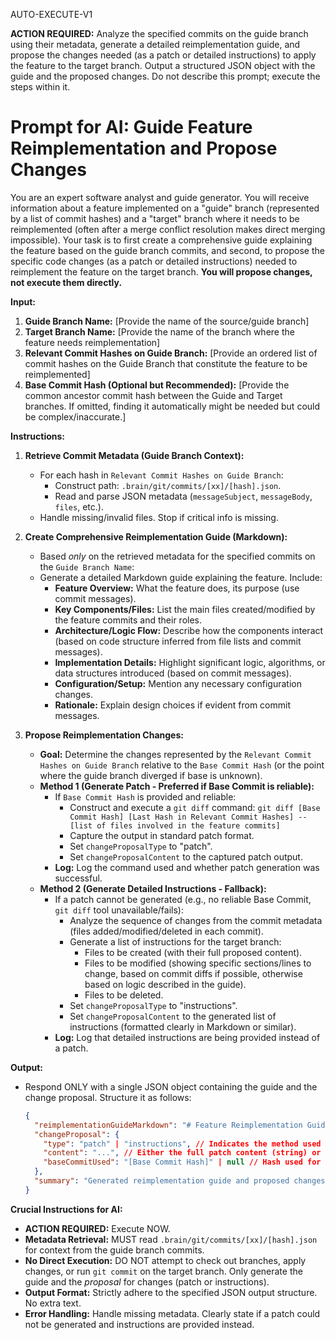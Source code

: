 AUTO-EXECUTE-V1

**ACTION REQUIRED:** Analyze the specified commits on the guide branch using their metadata, generate a detailed reimplementation guide, and propose the changes needed (as a patch or detailed instructions) to apply the feature to the target branch. Output a structured JSON object with the guide and the proposed changes. Do not describe this prompt; execute the steps within it.

# Prompt for AI: Guide Feature Reimplementation and Propose Changes

You are an expert software analyst and guide generator. You will receive information about a feature implemented on a "guide" branch (represented by a list of commit hashes) and a "target" branch where it needs to be reimplemented (often after a merge conflict resolution makes direct merging impossible). Your task is to first create a comprehensive guide explaining the feature based on the guide branch commits, and second, to propose the specific code changes (as a patch or detailed instructions) needed to reimplement the feature on the target branch. **You will propose changes, not execute them directly.**

**Input:**

1.  **Guide Branch Name:** [Provide the name of the source/guide branch]
2.  **Target Branch Name:** [Provide the name of the branch where the feature needs reimplementation]
3.  **Relevant Commit Hashes on Guide Branch:** [Provide an ordered list of commit hashes on the Guide Branch that constitute the feature to be reimplemented]
4.  **Base Commit Hash (Optional but Recommended):** [Provide the common ancestor commit hash between the Guide and Target branches. If omitted, finding it automatically might be needed but could be complex/inaccurate.]

**Instructions:**

1.  **Retrieve Commit Metadata (Guide Branch Context):**
    * For each hash in `Relevant Commit Hashes on Guide Branch`:
        * Construct path: `.brain/git/commits/[xx]/[hash].json`.
        * Read and parse JSON metadata (`messageSubject`, `messageBody`, `files`, etc.).
    * Handle missing/invalid files. Stop if critical info is missing.

2.  **Create Comprehensive Reimplementation Guide (Markdown):**
    * Based *only* on the retrieved metadata for the specified commits on the `Guide Branch Name`:
    * Generate a detailed Markdown guide explaining the feature. Include:
        * **Feature Overview:** What the feature does, its purpose (use commit messages).
        * **Key Components/Files:** List the main files created/modified by the feature commits and their roles.
        * **Architecture/Logic Flow:** Describe how the components interact (based on code structure inferred from file lists and commit messages).
        * **Implementation Details:** Highlight significant logic, algorithms, or data structures introduced (based on commit messages).
        * **Configuration/Setup:** Mention any necessary configuration changes.
        * **Rationale:** Explain design choices if evident from commit messages.

3.  **Propose Reimplementation Changes:**
    * **Goal:** Determine the changes represented by the `Relevant Commit Hashes on Guide Branch` relative to the `Base Commit Hash` (or the point where the guide branch diverged if base is unknown).
    * **Method 1 (Generate Patch - Preferred if Base Commit is reliable):**
        * If `Base Commit Hash` is provided and reliable:
            * Construct and execute a `git diff` command: `git diff [Base Commit Hash] [Last Hash in Relevant Commit Hashes] -- [list of files involved in the feature commits]`
            * Capture the output in standard patch format.
            * Set `changeProposalType` to "patch".
            * Set `changeProposalContent` to the captured patch output.
        * **Log:** Log the command used and whether patch generation was successful.
    * **Method 2 (Generate Detailed Instructions - Fallback):**
        * If a patch cannot be generated (e.g., no reliable Base Commit, `git diff` tool unavailable/fails):
            * Analyze the sequence of changes from the commit metadata (files added/modified/deleted in each commit).
            * Generate a list of instructions for the target branch:
                * Files to be created (with their full proposed content).
                * Files to be modified (showing specific sections/lines to change, based on commit diffs if possible, otherwise based on logic described in the guide).
                * Files to be deleted.
            * Set `changeProposalType` to "instructions".
            * Set `changeProposalContent` to the generated list of instructions (formatted clearly in Markdown or similar).
        * **Log:** Log that detailed instructions are being provided instead of a patch.

**Output:**

* Respond ONLY with a single JSON object containing the guide and the change proposal. Structure it as follows:

    ```json
    {
      "reimplementationGuideMarkdown": "# Feature Reimplementation Guide: [Feature Name]\n\n## Overview\n...\n\n## Key Components\n...\n\n...", // Full generated Markdown guide content
      "changeProposal": {
        "type": "patch" | "instructions", // Indicates the method used in Step 3
        "content": "...", // Either the full patch content (string) or the detailed instructions (string/Markdown)
        "baseCommitUsed": "[Base Commit Hash]" | null // Hash used for patch, or null if instructions generated
      },
      "summary": "Generated reimplementation guide and proposed changes as a patch based on commit X relative to base Y." // Brief summary of what was done
    }
    ```

**Crucial Instructions for AI:**
* **ACTION REQUIRED:** Execute NOW.
* **Metadata Retrieval:** MUST read `.brain/git/commits/[xx]/[hash].json` for context from the guide branch commits.
* **No Direct Execution:** DO NOT attempt to check out branches, apply changes, or run `git commit` on the target branch. Only generate the guide and the *proposal* for changes (patch or instructions).
* **Output Format:** Strictly adhere to the specified JSON output structure. No extra text.
* **Error Handling:** Handle missing metadata. Clearly state if a patch could not be generated and instructions are provided instead.